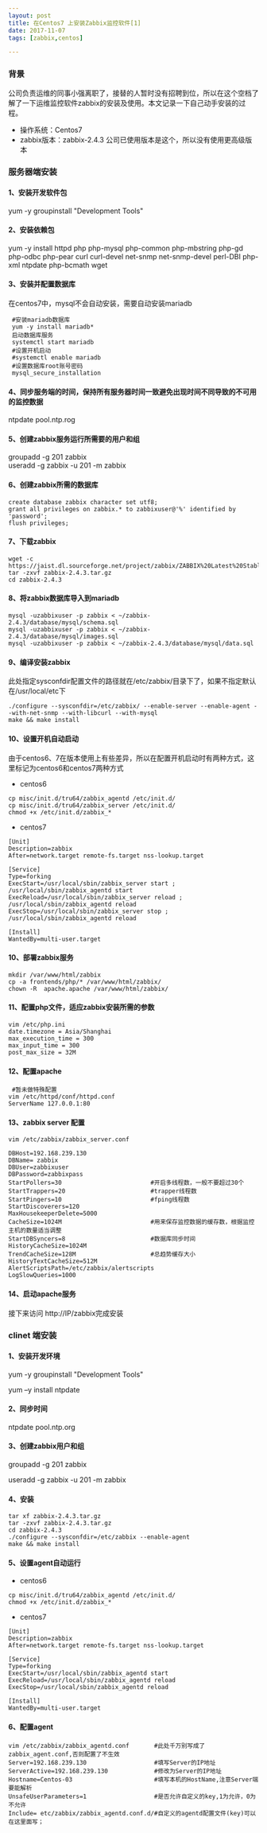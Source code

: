 ```yaml
---
layout: post  
title: 在Centos7 上安装Zabbix监控软件[1]
date: 2017-11-07 
tags: [zabbix,centos]  

---
```


### 背景
公司负责运维的同事小强离职了，接替的人暂时没有招聘到位，所以在这个空档了解了一下运维监控软件zabbix的安装及使用。本文记录一下自己动手安装的过程。

* 操作系统：Centos7
* zabbix版本：zabbix-2.4.3  公司已使用版本是这个，所以没有使用更高级版本

### 服务器端安装

#### 1、安装开发软件包

yum  -y groupinstall  "Development Tools"

#### 2、安装依赖包

yum -y install httpd php php-mysql php-common php-mbstring php-gd php-odbc php-pear curl curl-devel net-snmp net-snmp-devel perl-DBI php-xml ntpdate  php-bcmath wget

#### 3、安装并配置数据库

在centos7中，mysql不会自动安装，需要自动安装mariadb

```
 #安装mariadb数据库
 yum -y install mariadb*
 启动数据库服务
 systemctl start mariadb
 #设置开机启动
 #systemctl enable mariadb
 #设置数据库root账号密码
 mysql_secure_installation
```

#### 4、同步服务端的时间，保持所有服务器时间一致避免出现时间不同导致的不可用的监控数据

ntpdate pool.ntp.rog

#### 5、创建zabbix服务运行所需要的用户和组

groupadd  -g 201  zabbix  
useradd  -g zabbix  -u 201 -m zabbix

#### 6、创建zabbix所需的数据库

```
create database zabbix character set utf8;
grant all privileges on zabbix.* to zabbixuser@'%' identified by 'password';
flush privileges;
```

#### 7、下载zabbix

```
wget -c https://jaist.dl.sourceforge.net/project/zabbix/ZABBIX%20Latest%20Stable/2.4.3/
tar -zxvf zabbix-2.4.3.tar.gz
cd zabbix-2.4.3

```

#### 8、将zabbix数据库导入到mariadb

```
mysql -uzabbixuser -p zabbix < ~/zabbix-2.4.3/database/mysql/schema.sql
mysql -uzabbixuser -p zabbix < ~/zabbix-2.4.3/database/mysql/images.sql
mysql -uzabbixuser -p zabbix < ~/zabbix-2.4.3/database/mysql/data.sql
```

#### 9、编译安装zabbix

此处指定sysconfdir配置文件的路径就在/etc/zabbix/目录下了，如果不指定默认在/usr/local/etc下
```
./configure --sysconfdir=/etc/zabbix/ --enable-server --enable-agent --with-net-snmp --with-libcurl --with-mysql
make && make install
```
#### 10、设置开机自动启动

由于centos6、7在版本使用上有些差异，所以在配置开机启动时有两种方式，这里标记为centos6和centos7两种方式

* centos6

```
cp misc/init.d/tru64/zabbix_agentd /etc/init.d/
cp misc/init.d/tru64/zabbix_server /etc/init.d/
chmod +x /etc/init.d/zabbix_*
```
* centos7

```
[Unit]
Description=zabbix
After=network.target remote-fs.target nss-lookup.target

[Service]
Type=forking
ExecStart=/usr/local/sbin/zabbix_server start ; /usr/local/sbin/zabbix_agentd start
ExecReload=/usr/local/sbin/zabbix_server reload ; /usr/local/sbin/zabbix_agentd reload
ExecStop=/usr/local/sbin/zabbix_server stop ; /usr/local/sbin/zabbix_agentd reload

[Install]
WantedBy=multi-user.target
```

#### 10、部署zabbix服务

```
mkdir /var/www/html/zabbix
cp -a frontends/php/* /var/www/html/zabbix/
chown -R  apache.apache /var/www/html/zabbix/
```

#### 11、配置php文件，适应zabbix安装所需的参数

```
vim /etc/php.ini
date.timezone = Asia/Shanghai
max_execution_time = 300
max_input_time = 300
post_max_size = 32M
```

#### 12、配置apache

```
 #暂未做特殊配置
vim /etc/httpd/conf/httpd.conf
ServerName 127.0.0.1:80
```

#### 13、zabbix server 配置

```
vim /etc/zabbix/zabbix_server.conf

DBHost=192.168.239.130
DBName= zabbix
DBUser=zabbixuser
DBPassword=zabbixpass
StartPollers=30                         #开启多线程数，一般不要超过30个
StartTrappers=20                        #trapper线程数
StartPingers=10                         #fping线程数
StartDiscoverers=120            
MaxHousekeeperDelete=5000       
CacheSize=1024M                         #用来保存监控数据的缓存数，根据监控主机的数量适当调整
StartDBSyncers=8                        #数据库同步时间
HistoryCacheSize=1024M          
TrendCacheSize=128M                     #总趋势缓存大小
HistoryTextCacheSize=512M
AlertScriptsPath=/etc/zabbix/alertscripts
LogSlowQueries=1000

```

#### 14、启动apache服务
接下来访问 http://IP/zabbix完成安装

### clinet 端安装

#### 1、安装开发环境

yum -y groupinstall "Development Tools"

yum –y install ntpdate

#### 2、同步时间

ntpdate pool.ntp.org

#### 3、创建zabbix用户和组
groupadd  -g 201 zabbix

useradd -g zabbix -u 201 -m zabbix

#### 4、安装

```
tar xf zabbix-2.4.3.tar.gz
tar -zxvf zabbix-2.4.3.tar.gz
cd zabbix-2.4.3
./configure --sysconfdir=/etc/zabbix --enable-agent
make && make install
```

#### 5、设置agent自动运行

* centos6

```
cp misc/init.d/tru64/zabbix_agentd /etc/init.d/
chmod +x /etc/init.d/zabbix_*

```

* centos7

```
[Unit]
Description=zabbix
After=network.target remote-fs.target nss-lookup.target

[Service]
Type=forking
ExecStart=/usr/local/sbin/zabbix_agentd start
ExecReload=/usr/local/sbin/zabbix_agentd reload
ExecStop=/usr/local/sbin/zabbix_agentd reload

[Install]
WantedBy=multi-user.target
```

#### 6、配置agent

```
vim /etc/zabbix/zabbix_agentd.conf       #此处千万别写成了zabbix_agent.conf,否则配置了不生效
Server=192.168.239.130                   #填写Server的IP地址
ServerActive=192.168.239.130             #修改为Server的IP地址
Hostname=Centos-03                       #填写本机的HostName,注意Server端要能解析
UnsafeUserParameters=1                   #是否允许自定义的key,1为允许，0为不允许
Include= etc/zabbix/zabbix_agentd.conf.d/#自定义的agentd配置文件(key)可以在这里面写；

```